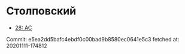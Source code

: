 # Столповский
- [28: AC](28.md)

Commit: e5ea2dd5bafc4ebdf0c00bad9b8580ec0641e5c3
 fetched at: 20201111-174812
